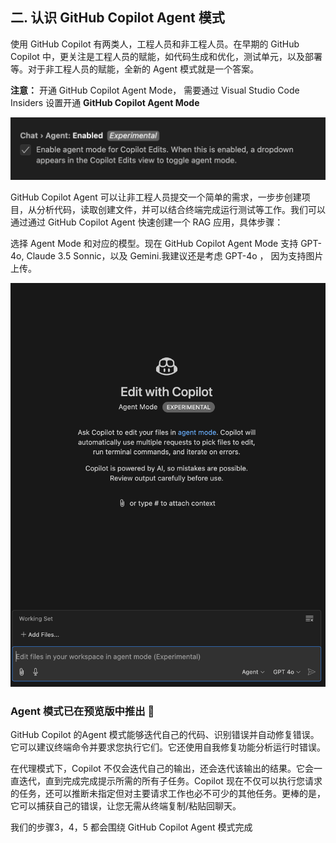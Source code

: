 ## **二. 认识 GitHub Copilot Agent 模式**

使用 GitHub Copilot 有两类人，工程人员和非工程人员。在早期的 GitHub Copilot 中，更关注是工程人员的赋能，如代码生成和优化，测试单元，以及部署等。对于非工程人员的赋能，全新的 Agent 模式就是一个答案。

**注意：** 开通 GitHub Copilot Agent Mode， 需要通过 Visual Studio Code Insiders 设置开通 **GitHub Copilot Agent Mode**


![setting](../imgs/02/ghc_settings.png)

GitHub Copilot Agent 可以让非工程人员提交一个简单的需求，一步步创建项目，从分析代码，读取创建文件，并可以结合终端完成运行测试等工作。我们可以通过通过 GitHub Copilot Agent 快速创建一个 RAG 应用，具体步骤：

选择 Agent Mode 和对应的模型。现在 GitHub Copilot Agent Mode 支持 GPT-4o, Claude 3.5 Sonnic，以及 Gemini.我建议还是考虑 GPT-4o ， 因为支持图片上传。

![agent](../imgs/02/ghc_agent.png)

### **Agent 模式已在预览版中推出 🤖**

GitHub Copilot 的Agent 模式能够迭代自己的代码、识别错误并自动修复错误。它可以建议终端命令并要求您执行它们。它还使用自我修复功能分析运行时错误。

在代理模式下，Copilot 不仅会迭代自己的输出，还会迭代该输出的结果。它会一直迭代，直到完成完成提示所需的所有子任务。Copilot 现在不仅可以执行您请求的任务，还可以推断未指定但对主要请求工作也必不可少的其他任务。更棒的是，它可以捕获自己的错误，让您无需从终端复制/粘贴回聊天。

我们的步骤3，4，5 都会围绕 GitHub Copilot Agent 模式完成

